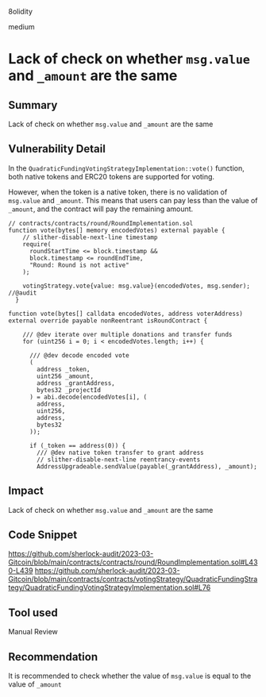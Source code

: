 8olidity

medium

# Lack of check on whether `msg.value` and `_amount` are the same

## Summary
Lack of check on whether `msg.value` and `_amount` are the same
## Vulnerability Detail
In the `QuadraticFundingVotingStrategyImplementation::vote()` function, both native tokens and ERC20 tokens are supported for voting.

However, when the token is a native token, there is no validation of `msg.value` and `_amount`. This means that users can pay less than the value of `_amount`, and the contract will pay the remaining amount.

```solidity
// contracts/contracts/round/RoundImplementation.sol
function vote(bytes[] memory encodedVotes) external payable {
    // slither-disable-next-line timestamp
    require(
      roundStartTime <= block.timestamp &&
      block.timestamp <= roundEndTime,
      "Round: Round is not active"
    );

    votingStrategy.vote{value: msg.value}(encodedVotes, msg.sender); //@audit
  }

function vote(bytes[] calldata encodedVotes, address voterAddress) external override payable nonReentrant isRoundContract {

    /// @dev iterate over multiple donations and transfer funds
    for (uint256 i = 0; i < encodedVotes.length; i++) {

      /// @dev decode encoded vote
      (
        address _token,
        uint256 _amount,
        address _grantAddress,
        bytes32 _projectId
      ) = abi.decode(encodedVotes[i], (
        address,
        uint256,
        address,
        bytes32
      ));

      if (_token == address(0)) {
        /// @dev native token transfer to grant address
        // slither-disable-next-line reentrancy-events
        AddressUpgradeable.sendValue(payable(_grantAddress), _amount);
```

## Impact
Lack of check on whether `msg.value` and `_amount` are the same
## Code Snippet
https://github.com/sherlock-audit/2023-03-Gitcoin/blob/main/contracts/contracts/round/RoundImplementation.sol#L430-L439
https://github.com/sherlock-audit/2023-03-Gitcoin/blob/main/contracts/contracts/votingStrategy/QuadraticFundingStrategy/QuadraticFundingVotingStrategyImplementation.sol#L76
## Tool used

Manual Review

## Recommendation
It is recommended to check whether the value of `msg.value` is equal to the value of `_amount`